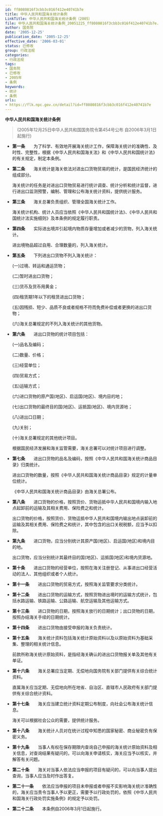 ```yaml
---
id: ff8080816f3cbb3c016f412e40741b7e
title: 中华人民共和国海关统计条例
LinkTitle: 中华人民共和国海关统计条例（2005）
file: 中华人民共和国海关统计条例_20051225_ff8080816f3cbb3c016f412e40741b7e.docx
author: 国务院
date: '2005-12-25'
publication_date: '2005-12-25'
effective_date: '2006-03-01'
status: 已修改
group: 行政法规
categories:
- 行政法规
tags:
- 国务院
- 已修改
- 2005年
- 条例
keywords:
- 统计
- 条例
urls:
- https://flk.npc.gov.cn/detail?id=ff8080816f3cbb3c016f412e40741b7e
---
```


**中华人民共和国海关统计条例**

> (2005年12月25日中华人民共和国国务院令第454号公布 自2006年3月1日起施行)

- **第一条**　　为了科学、有效地开展海关统计工作，保障海关统计的准确性、及时性、完整性，根据《中华人民共和国海关法》和《中华人民共和国统计法》的有关规定，制定本条例。

- **第二条**　　海关统计是海关依法对进出口货物贸易的统计，是国民经济统计的组成部分。

  海关统计的任务是对进出口货物贸易进行统计调查、统计分析和统计监督，进行进出口监测预警，编制、管理和公布海关统计资料，提供统计服务。

- **第三条**　　海关总署负责组织、管理全国海关统计工作。

  海关统计机构、统计人员应当依照《中华人民共和国统计法》、《中华人民共和国统计法实施细则》及本条例的规定履行职责。

- **第四条**　　实际进出境并引起境内物质存量增加或者减少的货物，列入海关统计。

  进出境物品超过自用、合理数量的，列入海关统计。

- **第五条**　　下列进出口货物不列入海关统计：

  (一)过境、转运和通运货物；

  (二)暂时进出口货物；

  (三)货币及货币用黄金；

  (四)租赁期1年以下的租赁进出口货物；

  (五)因残损、短少、品质不良或者规格不符而免费补偿或者更换的进出口货物；

  (六)海关总署规定的不列入海关统计的其他货物。

- **第六条**　　进出口货物的统计项目包括：

  (一)品名及编码；

  (二)数量、价格；

  (三)经营单位；

  (四)贸易方式；

  (五)运输方式；

  (六)进口货物的原产国(地区)、启运国(地区)、境内目的地；

  (七)出口货物的最终目的国(地区)、运抵国(地区)、境内货源地；

  (八)进出口日期；

  (九)关别；

  (十)海关总署规定的其他统计项目。

  根据国民经济发展和海关监管需要，海关总署可以对统计项目进行调整。

- **第七条**　　进出口货物的品名及编码，按照《中华人民共和国海关统计商品目录》归类统计。

  进出口货物的数量，按照《中华人民共和国海关统计商品目录》规定的计量单位统计。

  《中华人民共和国海关统计商品目录》由海关总署公布。

- **第八条**　　进口货物的价格，按照货价、货物运抵中华人民共和国境内输入地点起卸前的运输及其相关费用、保险费之和统计。

  出口货物的价格，按照货价、货物运抵中华人民共和国境内输出地点装卸前的运输及其相关费用、保险费之和统计，其中包含的出口关税税额，应当予以扣除。

- **第九条**　　进口货物，应当分别统计其原产国(地区)、启运国(地区)和境内目的地。

  出口货物，应当分别统计其最终目的国(地区)、运抵国(地区)和境内货源地。

- **第十条**　　进出口货物的经营单位，按照在海关注册登记、从事进出口经营活动的法人、其他组织或者个人统计。

- **第十一条**　　进出口货物的贸易方式，按照海关监管要求分类统计。

- **第十二条**　　进出口货物的运输方式，按照货物进出境时的运输方式统计，包括水路运输、铁路运输、公路运输、航空运输及其他运输方式。

- **第十三条**　　进口货物的日期，按照海关放行的日期统计；出口货物的日期，按照办结海关手续的日期统计。

- **第十四条**　　进出口货物由接受申报的海关负责统计。

- **第十五条**　　海关统计资料包括海关统计原始资料以及以原始资料为基础采集、整理的相关统计信息。

  前款所称海关统计原始资料，是指经海关确认的进出口货物报关单及其他有关单证。

- **第十六条**　　海关总署应当定期、无偿地向国务院有关部门提供有关综合统计资料。

  直属海关应当定期、无偿地向所在地省、自治区、直辖市人民政府有关部门提供有关综合统计资料。

- **第十七条**　　海关应当建立统计资料定期公布制度，向社会公布海关统计信息。

  海关可以根据社会公众的需要，提供统计服务。

- **第十八条**　　海关统计人员对在统计过程中知悉的国家秘密、商业秘密负有保密义务。

- **第十九条**　　当事人有权在保存期限内查询自己申报的海关统计原始资料及相关信息，对查询结果有疑问的，可以向海关申请核实，海关应当予以核实，并解答有关问题。

- **第二十条**　　海关对当事人依法应当申报的项目有疑问的，可以向当事人提出查询，当事人应当及时作出答复。

- **第二十一条**　　依法应当申报的项目未申报或者申报不实影响海关统计准确性的，海关应当责令当事人予以更正，需要予以行政处罚的，依照《中华人民共和国海关行政处罚实施条例》的规定予以处罚。

- **第二十二条**　　本条例自2006年3月1日起施行。
